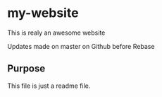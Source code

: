 # my-website

This is realy an awesome website

Updates made on master on Github before Rebase

## Purpose

This file is just a readme file.
